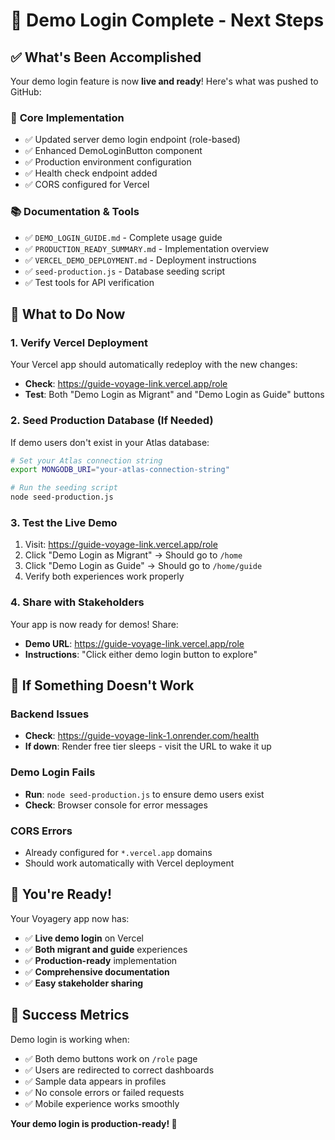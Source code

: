 # 🎉 Demo Login Complete - Next Steps

## ✅ What's Been Accomplished

Your demo login feature is now **live and ready**! Here's what was pushed to GitHub:

### 🚀 **Core Implementation**
- ✅ Updated server demo login endpoint (role-based)
- ✅ Enhanced DemoLoginButton component
- ✅ Production environment configuration
- ✅ Health check endpoint added
- ✅ CORS configured for Vercel

### 📚 **Documentation & Tools**
- ✅ `DEMO_LOGIN_GUIDE.md` - Complete usage guide
- ✅ `PRODUCTION_READY_SUMMARY.md` - Implementation overview
- ✅ `VERCEL_DEMO_DEPLOYMENT.md` - Deployment instructions
- ✅ `seed-production.js` - Database seeding script
- ✅ Test tools for API verification

## 🎯 What to Do Now

### 1. **Verify Vercel Deployment**
Your Vercel app should automatically redeploy with the new changes:
- **Check**: https://guide-voyage-link.vercel.app/role
- **Test**: Both "Demo Login as Migrant" and "Demo Login as Guide" buttons

### 2. **Seed Production Database** (If Needed)
If demo users don't exist in your Atlas database:
```bash
# Set your Atlas connection string
export MONGODB_URI="your-atlas-connection-string"

# Run the seeding script
node seed-production.js
```

### 3. **Test the Live Demo**
1. Visit: https://guide-voyage-link.vercel.app/role
2. Click "Demo Login as Migrant" → Should go to `/home`
3. Click "Demo Login as Guide" → Should go to `/home/guide`
4. Verify both experiences work properly

### 4. **Share with Stakeholders**
Your app is now ready for demos! Share:
- **Demo URL**: https://guide-voyage-link.vercel.app/role
- **Instructions**: "Click either demo login button to explore"

## 🔧 If Something Doesn't Work

### Backend Issues
- **Check**: https://guide-voyage-link-1.onrender.com/health
- **If down**: Render free tier sleeps - visit the URL to wake it up

### Demo Login Fails
- **Run**: `node seed-production.js` to ensure demo users exist
- **Check**: Browser console for error messages

### CORS Errors
- Already configured for `*.vercel.app` domains
- Should work automatically with Vercel deployment

## 🎉 You're Ready!

Your Voyagery app now has:
- ✅ **Live demo login** on Vercel
- ✅ **Both migrant and guide** experiences
- ✅ **Production-ready** implementation
- ✅ **Comprehensive documentation**
- ✅ **Easy stakeholder sharing**

## 🚀 Success Metrics

Demo login is working when:
- ✅ Both demo buttons work on `/role` page
- ✅ Users are redirected to correct dashboards
- ✅ Sample data appears in profiles
- ✅ No console errors or failed requests
- ✅ Mobile experience works smoothly

**Your demo login is production-ready! 🎉**